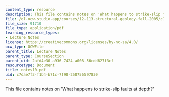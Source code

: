 ```yaml
---
content_type: resource
description: This file contains notes on 'What happens to strike-slip faults at depth?'
file: /ol-ocw-studio-app/courses/12-113-structural-geology-fall-2005/c7dae7f3f1b4b71c7f98258756597830_notes10.pdf
file_size: 91710
file_type: application/pdf
learning_resource_types:
- Lecture Notes
license: https://creativecommons.org/licenses/by-nc-sa/4.0/
ocw_type: OCWFile
parent_title: Lecture Notes
parent_type: CourseSection
parent_uid: 2afd4e30-a936-7424-a008-56cdd627f3cf
resourcetype: Document
title: notes10.pdf
uid: c7dae7f3-f1b4-b71c-7f98-258756597830
---
```

This file contains notes on 'What happens to strike-slip faults at depth?'